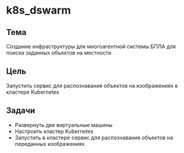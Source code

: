 # k8s_dswarm

## Тема 
Создание инфраструктуры для многоагентной системы БПЛА для поиска заданных объектов на местности

## Цель 
Запустить сервис для распознавания объектов на изображениях в кластере Kubernetes

## Задачи
- Развернуть две виртуальные машины
- Настроить кластер Kubernetes
- Запустить в кластере сервис для распознавания объектов на переданных изображениях